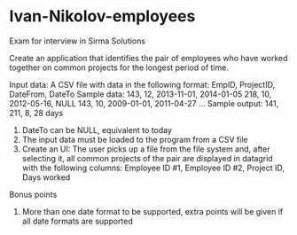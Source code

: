 # Ivan-Nikolov-employees
Exam for interview in Sirma Solutions

Create an application that identifies the pair of employees who have worked
together on common projects for the longest period of time.

Input data:
A CSV file with data in the following format:
EmpID, ProjectID, DateFrom, DateTo
Sample data:
143, 12, 2013-11-01, 2014-01-05
218, 10, 2012-05-16, NULL
143, 10, 2009-01-01, 2011-04-27
...
Sample output:
141, 211, 8, 28 days

1) DateTo can be NULL, equivalent to today
2) The input data must be loaded to the program from a CSV file
3) Create an UI:
The user picks up a file from the file system and, after selecting it, all common
projects of the pair are displayed in datagrid with the following columns:
Employee ID #1, Employee ID #2, Project ID, Days worked

Bonus points
1) More than one date format to be supported, extra points will be given if all date formats
are supported
